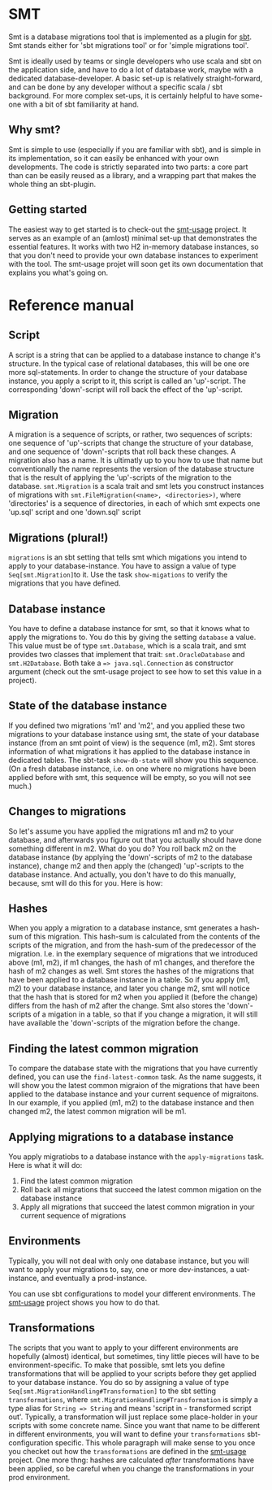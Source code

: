 # SMT
Smt is a database migrations tool that is implemented as a plugin for [sbt](http://www.scala-sbt.org). Smt stands either for 'sbt migrations tool' or for 'simple migrations tool'.

Smt is ideally used by teams or single developers who use scala and sbt on the application side, and have to do a lot of database work, maybe with a dedicated database-developer. A basic set-up is relatively straight-forward, and can be done by any developer without a specific scala / sbt background. For more complex set-ups, it is certainly helpful to have
some-one with a bit of sbt familiarity at hand.

## Why smt?
Smt is simple to use (especially if you are familiar with sbt), and is simple in its implementation, so it can easily be enhanced with your own developments. The code is strictly separated into two parts: a core part than can be easily reused
as a library, and a wrapping part that makes the whole thing an sbt-plugin.

## Getting started
The easiest way to get started is to check-out the [smt-usage](https://github.com/davidpeklak/smt-usage) project. It serves as an example of an (amlost) minimal set-up that demonstrates the essential features. It works with two H2 in-memory database instances, so that you don't need to provide your own database instances to experiment with the tool. The smt-usage projet will soon get its own documentation that explains you what's going on.

# Reference manual
## Script
A script is a string that can be applied to a database instance to change it's structure. In the typical case of relational databases, this will be one ore more sql-statements. In order to change the structure of your database instance, you apply a script to it, this script is called an 'up'-script. The corresponding 'down'-script will roll back the effect of the 'up'-script.
## Migration
A migration is a sequence of scripts, or rather, two sequences of scripts: one sequence of 'up'-scripts that change the structure of your database, and one sequence of 'down'-scripts that roll back these changes. A migration also has a name. It is ultimatly up to you how to use that name but conventionally the name represents the version of the database structure that is the result of applying the 'up'-scripts of the migration to the database. `smt.Migration` is a scala trait and smt lets you construct instances of migrations with `smt.FileMigration(<name>, <directories>)`, where 'directories' is a sequence of directories, in each of which smt expects one 'up.sql' script and one 'down.sql' script 
## Migrations (plural!)
`migrations` is an sbt setting that tells smt which migations you intend to apply to your database-instance. You have to assign a value of type `Seq[smt.Migration]`to it.
Use the task `show-migations` to verify the migrations that you have defined. 

## Database instance
You have to define a database instance for smt, so that it knows what to apply the migrations to. You do this by giving the setting `database` a value. This value must be of type `smt.Database`, which is a scala trait, and smt provides two classes that implement that trait: `smt.OracleDatabase` and `smt.H2Database`. Both take a `=> java.sql.Connection` as constructor argument (check out the smt-usage project to see how to set this value in a project).
## State of the database instance
If you defined two migrations 'm1' and 'm2', and you applied these two migrations to your database instance using smt, the state of your database instance (from an smt point of view) is the sequence (m1, m2). Smt stores information of what migrations it has applied to the database instance in dedicated tables. The sbt-task `show-db-state` will show you this sequence. (On a fresh database instance, i.e. on one where no migrations have been applied before with smt, this sequence will be empty, so you will not see much.)

## Changes to migrations
So let's assume you have applied the migrations m1 and m2 to your database, and afterwards you figure out that you actually should have done something different in m2. What do you do? You roll back m2 on the database instance (by applying the 'down'-scripts of m2 to the database instance), change m2 and then apply the (changed) 'up'-scripts to the database instance. And actually, you don't have to do this manually, because, smt will do this for you. Here is how:
## Hashes
When you apply a migration to a database instance, smt generates a hash-sum of this migration. This hash-sum is calculated from the contents of the scripts of the migration, and from the hash-sum of the predecessor of the migration. I.e. in the exemplary sequence of migrations that we introduced above (m1, m2), if m1 changes, the hash of m1 changes, and therefore the hash of m2 changes as well. Smt stores the hashes of the migrations that have been applied to a database instance in a table. So if you apply (m1, m2) to your database instance, and later you change m2, smt will notice that the hash that is stored for m2 when you applied it (before the change) differs from the hash of m2 after the change. Smt also stores the 'down'-scripts of a migation in a table, so that if you change a migration, it will still have available the 'down'-scripts of the migration before the change.
## Finding the latest common migration
To compare the database state with the migrations that you have currently defined, you can use the `find-latest-common` task. As the name suggests, it will show you the latest common migraion of the migrations that have been applied to the database instance and your current sequence of migraitons. In our example, if you applied (m1, m2) to the database instance and then changed m2, the latest common migration will be m1.
## Applying migrations to a database instance
You apply migratiobs to a database instance with the `apply-migrations` task. Here is what it will do:

1. Find the latest common migration
2. Roll back all migrations that succeed the latest common migation on the database instance
3. Apply all migrations that succeed the latest common migration in your current sequence of migrations

## Environments
Typically, you will not deal with only one database instance, but you will want to apply your migrations to, say, one or more dev-instances, a uat-instance, and eventually a prod-instance.

You can use sbt configurations to model your different environments. The [smt-usage](https://github.com/davidpeklak/smt-usage) project shows you how to do that. 
## Transformations
The scripts that you want to apply to your different environments are hopefully (almost) identical, but sometimes, tiny little pieces will have to be environment-specific. To make that possible, smt lets you define transformations that will be applied to your scripts before they get applied to your database instance. You do so by assigning a value of type `Seq[smt.MigrationHandling#Transformation]` to the sbt setting `transformations`, where `smt.MigrationHandling#Transformation` is simply a type alias for `String => String` and means 'script in - transformed script out'. Typically, a transformation will just replace some place-holder in your scripts with some concrete name. Since you want that name to be different in different environments, you will want to define your `transformations` sbt-configuration specific. This whole paragraph will make sense to you once you checket out how the `transformations` are defined in the [smt-usage](https://github.com/davidpeklak/smt-usage) project. One more thng: hashes are calculated *after* transformations have been applied, so be careful when you change the transformations in your prod environment.